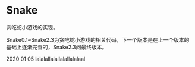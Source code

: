 # Snake
贪吃蛇小游戏的实现。

Snake0.1~Snake2.3为贪吃蛇小游戏的相关代码，下一个版本是在上一个版本的基础上逐渐完善的，Snake2.3问最终版本。


2020 01 05 lalalallalallalallalalaal